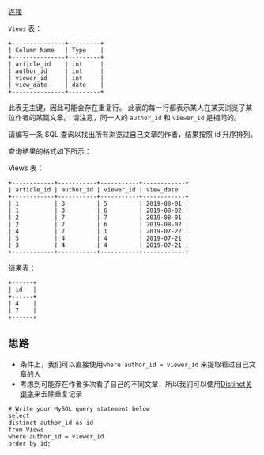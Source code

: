 [连接](https://leetcode.cn/problems/article-views-i/description/)

`Views` 表：

```mysql
+---------------+---------+
| Column Name   | Type    |
+---------------+---------+
| article_id    | int     |
| author_id     | int     |
| viewer_id     | int     |
| view_date     | date    |
+---------------+---------+
```
此表无主键，因此可能会存在重复行。
此表的每一行都表示某人在某天浏览了某位作者的某篇文章。
请注意，同一人的 `author_id` 和 `viewer_id` 是相同的。

请编写一条 SQL 查询以找出所有浏览过自己文章的作者，结果按照 id 升序排列。

查询结果的格式如下所示：

Views 表：
```mysql
+------------+-----------+-----------+------------+
| article_id | author_id | viewer_id | view_date  |
+------------+-----------+-----------+------------+
| 1          | 3         | 5         | 2019-08-01 |
| 1          | 3         | 6         | 2019-08-02 |
| 2          | 7         | 7         | 2019-08-01 |
| 2          | 7         | 6         | 2019-08-02 |
| 4          | 7         | 1         | 2019-07-22 |
| 3          | 4         | 4         | 2019-07-21 |
| 3          | 4         | 4         | 2019-07-21 |
+------------+-----------+-----------+------------+
```
结果表：
```mysql
+------+
| id   |
+------+
| 4    |
| 7    |
+------+
```


## 思路
- 条件上，我们可以直接使用`where author_id = viewer_id` 来提取看过自己文章的人
- 考虑到可能存在作者多次看了自己的不同文章，所以我们可以使用[Distinct关键字](SQL/5.DQL#5.1.3|去除重复记录)来去除重复记录
```mysql
# Write your MySQL query statement below
select 
distinct author_id as id 
from Views
where author_id = viewer_id
order by id;
```